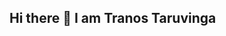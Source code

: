 ## Hi there 👋 I am Tranos Taruvinga


<!--
**Tranostc/Tranostc** is a ✨ _special_ ✨ repository because its `README.md` (this file) appears on your GitHub profile.

Here are some ideas to get you started:

- 🔭 I’m currently working on invoicing system for my shuttle service business. 
- 🌱 I’m currently learning Fullstack web dev and cloud computing. 

- 🤔 I am eager to learn new technologies and inovations. 
- 💬 Ask me about ...
- 📫 How to reach... email: tranostc@gmail.com
- 😄 Pronouns: ... Him/His
- ⚡ Fun fact: ...tech fanatic
-->

